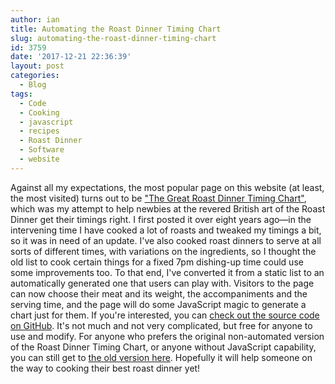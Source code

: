 ```yaml
---
author: ian
title: Automating the Roast Dinner Timing Chart
slug: automating-the-roast-dinner-timing-chart
id: 3759
date: '2017-12-21 22:36:39'
layout: post
categories:
  - Blog
tags:
  - Code
  - Cooking
  - javascript
  - recipes
  - Roast Dinner
  - Software
  - website
---
```


Against all my expectations, the most popular page on this website (at least, the most visited) turns out to be ["The Great Roast Dinner Timing Chart"](/recipes/the-great-roast-dinner-timing-chart/), which was my attempt to help newbies at the revered British art of the Roast Dinner get their timings right. I first posted it over eight years ago—in the intervening time I have cooked a lot of roasts and tweaked my timings a bit, so it was in need of an update. I've also cooked roast dinners to serve at all sorts of different times, with variations on the ingredients, so I thought the old list to cook certain things for a fixed 7pm dishing-up time could use some improvements too. To that end, I've converted it from a static list to an automatically generated one that users can play with. Visitors to the page can now choose their meat and its weight, the accompaniments and the serving time, and the page will do some JavaScript magic to generate a chart just for them. If you're interested, you can [check out the source code on GitHub](https://github.com/ianrenton/roastdinner/blob/master/roastdinner.html). It's not much and not very complicated, but free for anyone to use and modify. For anyone who prefers the original non-automated version of the Roast Dinner Timing Chart, or anyone without JavaScript capability, you can still get to [the old version here](https://ianrenton.com/recipes/the-great-roast-dinner-timing-chart-old/). Hopefully it will help someone on the way to cooking their best roast dinner yet!